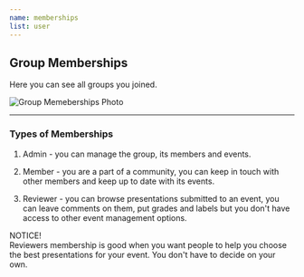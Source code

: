 ```yaml
---
name: memberships
list: user
---
```

<section>

## Group Memberships

Here you can see all groups you joined.

![Group Memeberships Photo](/images/group-memberships-new.svg)

---

### Types of Memberships

1. Admin - you can manage the group, its members and events.

2. Member - you are a part of a community, you can keep in touch with other members and keep up to date with its events.

3. Reviewer - you can browse presentations submitted to an event, you can leave comments on them, put grades and labels but you don't have access to other event management options.

<article class="message is-warning">
  <div class="message-header">
    NOTICE!
  </div>
  <div class="message-body">
    Reviewers membership is good when you want people to help you choose the best presentations for your event. You don't have to decide on your own.
  </div>
</article>
</section>
